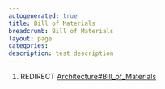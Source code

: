 ```yaml
---
autogenerated: true
title: Bill of Materials
breadcrumb: Bill of Materials
layout: page
categories: 
description: test description
---
```


1.  REDIRECT [Architecture\#Bill\_of\_Materials](Architecture#Bill_of_Materials )
